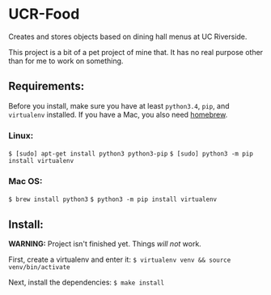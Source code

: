 # UCR-Food
Creates and stores objects based on dining hall menus at UC Riverside.

This project is a bit of a pet project of mine that. It has no real purpose
other than for me to work on something.

## Requirements:
Before you install, make sure you have at least `python3.4`, `pip`, and 
`virtualenv` installed. If you have a Mac, you also need [homebrew](brew.sh).

### Linux:
`$ [sudo] apt-get install python3 python3-pip`
`$ [sudo] python3 -m pip install virtualenv`

### Mac OS:
`$ brew install python3`
`$ python3 -m pip install virtualenv`

## Install:
**WARNING:** Project isn't finished yet. Things *will not* work.

First, create a virtualenv and enter it:
`$ virtualenv venv && source venv/bin/activate`

Next, install the dependencies:
`$ make install`